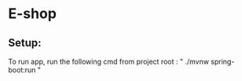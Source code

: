 # E-shop

## Setup:

To run app, run the following cmd from project root : " ./mvnw spring-boot:run "
